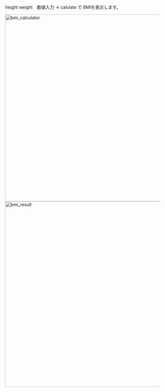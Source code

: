 height weight　数値入力 -> calulate で BMIを表示します。


<img width="608" alt="bmi_calculator" src="https://user-images.githubusercontent.com/61837814/76013040-a3eaf080-5f5a-11ea-8975-5c8e7c0a7e4c.png">



<img width="604" alt="bmi_result" src="https://user-images.githubusercontent.com/61837814/76013059-ab11fe80-5f5a-11ea-9eef-cf0f89d10d5f.png">
